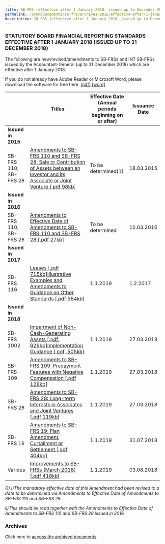```yaml
---
title: SB FRS (effective after 1 January 2018, issued up to December 2018)
permalink: /pronouncements/sb-frs/archives/2018/effective-after-1-january-2018-issued-up-to-december-2018/
description: SB FRS (effective after 1 January 2018, issued up to December 2018)
---
```

### STATUTORY BOARD FINANCIAL REPORTING STANDARDS EFFECTIVE AFTER 1 JANUARY 2018 (ISSUED UP TO 31 DECEMBER 2018)

The following are new/revised/amendments to SB-FRSs and INT SB-FRSs issued by the Accountant-General (up to 31 December 2018) which are effective after 1 January 2018.

If you do not already have Adobe Reader or Microsoft Word, please download the software for free here: [\[pdf\]](http://www.adobe.com/products/acrobat/readstep2.html) [\[word\]](http://www.microsoft.com/downloads/details.aspx?FamilyID=95e24c87-8732-48d5-8689-ab826e7b8fdf&DisplayLang=en)



|  | Titles | Effective Date (Annual periods beginning on or after) | Issuance Date |
| -------- | -------- | -------- | -------- |
| **Issued in 2015** |  |  |  |
| SB-FRS 110,<br>SB-FRS 28 | [Amendments to SB-FRS 110 and SB-FRS 28: Sale or Contribution of Assets between an Investor and its Associate or Joint Venture [.pdf 98kb]](/files/Docs/Default%20Source/Sb%20Frs/Aft%201%20Jan%202018%20to%20Dec%202018/amendments_to_sb-frs_110_and_sb-frs_28.pdf) | To be determined(1) | 18.03.2015 |
| **Issued in 2016** |  |  |  |
| SB-FRS 110,<br>SB-FRS 28 | [Amendments to Effective Date of Amendments to SB-FRS 110 and SB-FRS 28 [.pdf 27kb]](/files/Docs/Default%20Source/Sb%20Frs/Aft%201%20Jan%202018%20to%20Dec%202018/amendments_to_effective_date_of_amendments_to_sb-frs_110_and_sb-frs_28.pdf) | To be determined | 10.03.2016 |
| **Issued in 2017** |  |  |  |
| SB-FRS 116 | [Leases [.pdf 715kb]](/files/Docs/Default%20Source/Sb%20Frs/Aft%201%20Jan%202018%20to%20Dec%202018/sb-frs_116_(2019).pdf)[Illustrative Examples and Amendments to Guidance on Other Standards [.pdf 584kb]](/files/Docs/Default%20Source/Sb%20Frs/Aft%201%20Jan%202018%20to%20Dec%202018/sb-frs_116_ie_(2019).pdf) | 1.1.2019 | 1.2.2017 |
| **Issued in 2018** |  |  |  |
| SB-FRS 1002 | [Impairment of Non-Cash-Generating Assets [.pdf, 626kb]](/files/Docs/Default%20Source/Sb%20Frs/Aft%201%20Jan%202018%20to%20Dec%202018/sb-frs_1002_(2019).pdf)[Implementation Guidance [.pdf, 505kb]](/files/Docs/Default%20Source/Sb%20Frs/Aft%201%20Jan%202018%20to%20Dec%202018/implementation-guidance---impairment-of-ncga_28mar2018.pdf) | 1.1.2019 | 27.03.2018 |
| SB-FRS 109 | [Amendments to SB-FRS 109: Prepayment Features with Negative Compensation [.pdf 128kb]](/files/Docs/Default%20Source/Sb%20Frs/Aft%201%20Jan%202018%20to%20Dec%202018/amendments_to_sb-frs_109.pdf) | 1.1.2019 | 27.03.2018 |
| SB-FRS 28 | [Amendments to SB-FRS 28: Long-term Interests in Associates and Joint Ventures [.pdf 119kb]](/files/Docs/Default%20Source/Sb%20Frs/Aft%201%20Jan%202018%20to%20Dec%202018/amendments_to_sb-frs_28.pdf) | 1.1.2019 | 27.03.2018 |
| SB-FRS 19 | [Amendments to SB-FRS 19: Plan Amendment, Curtailment or Settlement [.pdf 404kb]](/files/Docs/Default%20Source/Sb%20Frs/Aft%201%20Jan%202018%20to%20Dec%202018/amendments_to_sb-frs_19.pdf) | 1.1.2019 | 31.07.2018 |
| Various | [Improvements to SB-FRSs (March 2018) [.pdf 418kb]](/files/Docs/Default%20Source/Sb%20Frs/Aft%201%20Jan%202018%20to%20Dec%202018/improvements_to_sb-frss_(march_2018).pdf) | 1.1.2019 | 03.08.2018 |

*(1) i)The mandatory effective date of this Amendment had been revised to a date to be determined via Amendments to Effective Date of Amendments to SB-FRS 110 and SB-FRS 28.*

*ii)This should be read together with the Amendments to Effective Date of Amendments to SB-FRS 110 and SB-FRS 28 issued in 2016.*

### Archives 

Click here to [access the archived documents](/pronouncements/sb-frs/archives/).